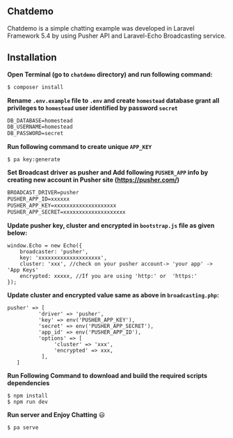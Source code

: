 ## Chatdemo
Chatdemo is a simple chatting example was developed in Laravel Framework 5.4 by using Pusher API and Laravel-Echo Broadcasting service. 
## Installation
**Open Terminal (go to `chatdemo` directory) and run following command:**
``` markdown
$ composer install
```
**Rename `.env.example` file to `.env` and  create `homestead` database grant all privileges to `homestead` user identified by password `secret`**
``` markdown
DB_DATABASE=homestead
DB_USERNAME=homestead
DB_PASSWORD=secret
```
**Run following command to create unique `APP_KEY`**
```
$ pa key:generate
```
**Set Broadcast driver as pusher and Add following `PUSHER_APP` info by creating new account in Pusher site (https://pusher.com/)**
```markdown
BROADCAST_DRIVER=pusher
PUSHER_APP_ID=xxxxxx
PUSHER_APP_KEY=xxxxxxxxxxxxxxxxxxxx
PUSHER_APP_SECRET=xxxxxxxxxxxxxxxxxxxx
```
**Update pusher key, cluster and encrypted in `bootstrap.js` file as given below:**
```
window.Echo = new Echo({
    broadcaster: 'pusher',
    key: 'xxxxxxxxxxxxxxxxxxxx',
    cluster: 'xxx', //check on your pusher account-> 'your app' -> 'App Keys'
    encrypted: xxxxx, //If you are using 'http:' or  'https:'
});
```
**Update cluster and encrypted value same as above in `broadcasting.php`:**
 ```
pusher' => [
    	   'driver' => 'pusher',
    	   'key' => env('PUSHER_APP_KEY'),
    	   'secret' => env('PUSHER_APP_SECRET'),
    	   'app_id' => env('PUSHER_APP_ID'),
    	   'options' => [
    			'cluster' => 'xxx',
    			'encrypted' => xxx,
    	   	],
   	]
 ```
**Run Following Command to download and build the required scripts dependencies** 
```
$ npm install 
$ npm run dev
```
**Run server and Enjoy Chatting**   :smiley:
```
$ pa serve
```
